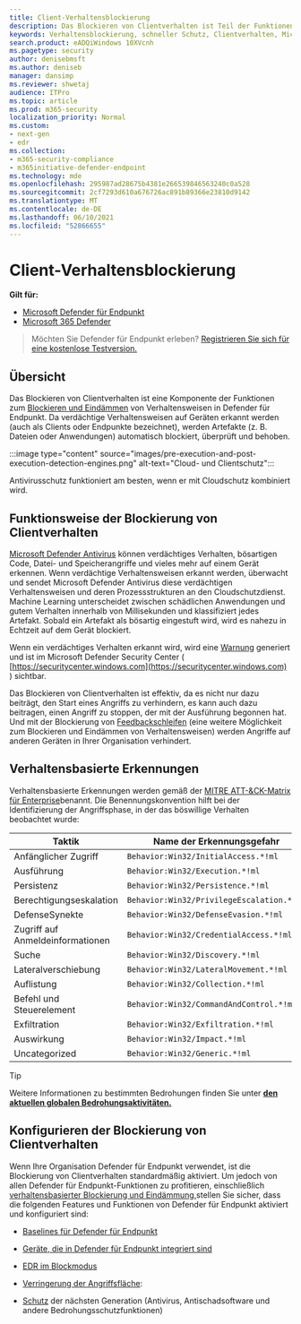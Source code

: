 ```yaml
---
title: Client-Verhaltensblockierung
description: Das Blockieren von Clientverhalten ist Teil der Funktionen zum Blockieren und Eindämmen von Verhaltensweisen in Microsoft Defender für Endpunkt.
keywords: Verhaltensblockierung, schneller Schutz, Clientverhalten, Microsoft Defender für Endpunkt
search.product: eADQiWindows 10XVcnh
ms.pagetype: security
author: denisebmsft
ms.author: deniseb
manager: dansimp
ms.reviewer: shwetaj
audience: ITPro
ms.topic: article
ms.prod: m365-security
localization_priority: Normal
ms.custom:
- next-gen
- edr
ms.collection:
- m365-security-compliance
- m365initiative-defender-endpoint
ms.technology: mde
ms.openlocfilehash: 295987ad28675b4381e266539846563240c0a528
ms.sourcegitcommit: 2cf7293d610a676726ac891b89366e23810d9142
ms.translationtype: MT
ms.contentlocale: de-DE
ms.lasthandoff: 06/10/2021
ms.locfileid: "52866655"
---
```

# <a name="client-behavioral-blocking"></a>Client-Verhaltensblockierung

**Gilt für:**
- [Microsoft Defender für Endpunkt](https://go.microsoft.com/fwlink/p/?linkid=2154037)
- [Microsoft 365 Defender](https://go.microsoft.com/fwlink/?linkid=2118804)

> Möchten Sie Defender für Endpunkt erleben? [Registrieren Sie sich für eine kostenlose Testversion.](https://www.microsoft.com/microsoft-365/windows/microsoft-defender-atp?ocid=docs-wdatp-assignaccess-abovefoldlink)

## <a name="overview"></a>Übersicht

Das Blockieren von Clientverhalten ist eine Komponente der Funktionen zum [Blockieren und Eindämmen](behavioral-blocking-containment.md) von Verhaltensweisen in Defender für Endpunkt. Da verdächtige Verhaltensweisen auf Geräten erkannt werden (auch als Clients oder Endpunkte bezeichnet), werden Artefakte (z. B. Dateien oder Anwendungen) automatisch blockiert, überprüft und behoben. 

:::image type="content" source="images/pre-execution-and-post-execution-detection-engines.png" alt-text="Cloud- und Clientschutz":::

Antivirusschutz funktioniert am besten, wenn er mit Cloudschutz kombiniert wird.

## <a name="how-client-behavioral-blocking-works"></a>Funktionsweise der Blockierung von Clientverhalten

[Microsoft Defender Antivirus](microsoft-defender-antivirus-in-windows-10.md) können verdächtiges Verhalten, bösartigen Code, Datei- und Speicherangriffe und vieles mehr auf einem Gerät erkennen. Wenn verdächtige Verhaltensweisen erkannt werden, überwacht und sendet Microsoft Defender Antivirus diese verdächtigen Verhaltensweisen und deren Prozessstrukturen an den Cloudschutzdienst. Machine Learning unterscheidet zwischen schädlichen Anwendungen und gutem Verhalten innerhalb von Millisekunden und klassifiziert jedes Artefakt. Sobald ein Artefakt als bösartig eingestuft wird, wird es nahezu in Echtzeit auf dem Gerät blockiert. 

Wenn ein verdächtiges Verhalten erkannt wird, wird eine [Warnung](alerts-queue.md) generiert und ist im Microsoft Defender Security Center ( [https://securitycenter.windows.com](https://securitycenter.windows.com) ) sichtbar.

Das Blockieren von Clientverhalten ist effektiv, da es nicht nur dazu beiträgt, den Start eines Angriffs zu verhindern, es kann auch dazu beitragen, einen Angriff zu stoppen, der mit der Ausführung begonnen hat. Und mit der Blockierung von [Feedbackschleifen](feedback-loop-blocking.md) (eine weitere Möglichkeit zum Blockieren und Eindämmen von Verhaltensweisen) werden Angriffe auf anderen Geräten in Ihrer Organisation verhindert.

## <a name="behavior-based-detections"></a>Verhaltensbasierte Erkennungen

Verhaltensbasierte Erkennungen werden gemäß der [MITRE ATT-&CK-Matrix für Enterprise](https://attack.mitre.org/matrices/enterprise)benannt. Die Benennungskonvention hilft bei der Identifizierung der Angriffsphase, in der das böswillige Verhalten beobachtet wurde:


|Taktik |   Name der Erkennungsgefahr |
|----|----|
|Anfänglicher Zugriff | `Behavior:Win32/InitialAccess.*!ml` |
|Ausführung  | `Behavior:Win32/Execution.*!ml` |
|Persistenz    | `Behavior:Win32/Persistence.*!ml` |
|Berechtigungseskalation   | `Behavior:Win32/PrivilegeEscalation.*!ml` |
|DefenseSynekte    | `Behavior:Win32/DefenseEvasion.*!ml` |
|Zugriff auf Anmeldeinformationen  | `Behavior:Win32/CredentialAccess.*!ml` |
|Suche  | `Behavior:Win32/Discovery.*!ml` |
|Lateralverschiebung | `Behavior:Win32/LateralMovement.*!ml` |
|Auflistung |   `Behavior:Win32/Collection.*!ml` |
|Befehl und Steuerelement | `Behavior:Win32/CommandAndControl.*!ml` |
|Exfiltration   | `Behavior:Win32/Exfiltration.*!ml` |
|Auswirkung | `Behavior:Win32/Impact.*!ml` |
|Uncategorized  | `Behavior:Win32/Generic.*!ml` |

> [!TIP]
> Weitere Informationen zu bestimmten Bedrohungen finden Sie unter **[den aktuellen globalen Bedrohungsaktivitäten.](https://www.microsoft.com/wdsi/threats)**


## <a name="configuring-client-behavioral-blocking"></a>Konfigurieren der Blockierung von Clientverhalten

Wenn Ihre Organisation Defender für Endpunkt verwendet, ist die Blockierung von Clientverhalten standardmäßig aktiviert. Um jedoch von allen Defender für Endpunkt-Funktionen zu profitieren, einschließlich [verhaltensbasierter Blockierung und Eindämmung,](behavioral-blocking-containment.md)stellen Sie sicher, dass die folgenden Features und Funktionen von Defender für Endpunkt aktiviert und konfiguriert sind:

- [Baselines für Defender für Endpunkt](configure-machines-security-baseline.md)

- [Geräte, die in Defender für Endpunkt integriert sind](onboard-configure.md)

- [EDR im Blockmodus](edr-in-block-mode.md)

- [Verringerung der Angriffsfläche](attack-surface-reduction.md):

- [Schutz](configure-microsoft-defender-antivirus-features.md) der nächsten Generation (Antivirus, Antischadsoftware und andere Bedrohungsschutzfunktionen)

